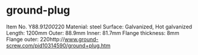 ground-plug
===========

Item No. Y88.9*1200*220
Matenial: steel
Surface: Galvanized, Hot galvanized
Length: 1200mm
Outer: 88.9mm
Inner: 81.7mm
Flange thickness: 8mm
Flange outer: 220http://www.ground-screw.com/pid10314590/ground+plug.htm